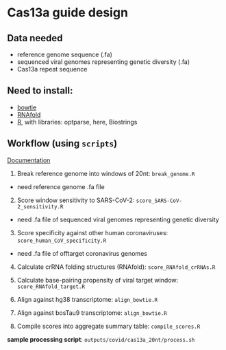 # Cas13a guide design

## Data needed
- reference genome sequence (.fa)
- sequenced viral genomes representing genetic diversity (.fa)
- Cas13a repeat sequence

## Need to install:
- [bowtie](http://bowtie-bio.sourceforge.net/index.shtml)
- [RNAfold](https://www.tbi.univie.ac.at/RNA/RNAfold.1.html)
- [R](https://www.r-project.org/), with libraries: optparse, here, Biostrings

## Workflow (using `scripts`)

[Documentation](scripts/readme.md)

1. Break reference genome into windows of 20nt: `break_genome.R`
- need reference genome .fa file

2. Score window sensitivity to SARS-CoV-2: `score_SARS-CoV-2_sensitivity.R`
- need .fa file of sequenced viral genomes representing genetic diversity

3. Score specificity against other human coronaviruses: `score_human_CoV_specificity.R`
- need .fa file of offtarget coronavirus genomes

4. Calculate crRNA folding structures (RNAfold): `score_RNAfold_crRNAs.R`

5. Calculate base-pairing propensity of viral target window: `score_RNAfold_target.R`

6. Align against hg38 transcriptome: `align_bowtie.R`

7. Align against bosTau9 transcriptome: `align_bowtie.R`

8. Compile scores into aggregate summary table: `compile_scores.R`

**sample processing script**: `outputs/covid/cas13a_20nt/process.sh`
